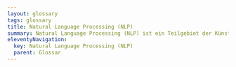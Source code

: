 ```yaml
---
layout: glossary
tags: glossary
title: Natural Language Processing (NLP)
summary: Natural Language Processing (NLP) ist ein Teilgebiet der Künstlichen Intelligenz, das sich mit der Interaktion zwischen Computern und menschlicher Sprache beschäftigt. NLP umfasst Techniken, die es Computern ermöglichen, menschliche Sprache zu [verstehen](/glossar/natural-language-understanding), zu interpretieren und zu [generieren](/glossar/natural-language-generation). Dies geschieht durch das Verstehen des Kontexts, der Grammatik und der sentimentalen Nuancen der Sprache. NLP hat vielfältige Anwendungen, wie Chatbots, Textanalyse, Spracherkennung und maschinelles Übersetzen. Es ermöglicht Maschinen, Texte zu lesen, Audios zu hören und diese Informationen nach unserem Verständnis zu interpretieren.
eleventyNavigation:
  key: Natural Language Processing (NLP)
  parent: Glossar
---
```


 